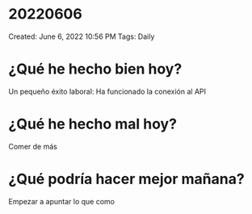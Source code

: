# 20220606

Created: June 6, 2022 10:56 PM
Tags: Daily

# ¿Qué he hecho bien hoy?

Un pequeño éxito laboral: Ha funcionado la conexión al API

# ¿Qué he hecho mal hoy?

Comer de más

# ¿Qué podría hacer mejor mañana?

Empezar a apuntar lo que como